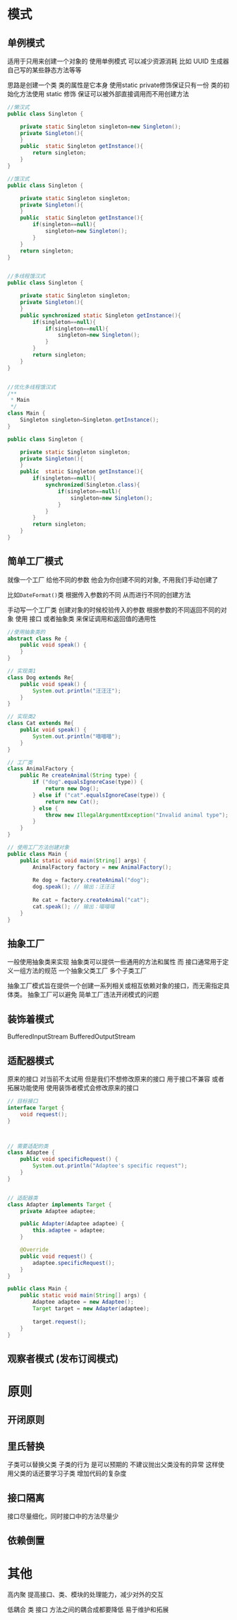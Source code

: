 # 模式

## 单例模式

适用于只用来创建一个对象的 使用单例模式 可以减少资源消耗
比如 UUID 生成器 自己写的某些静态方法等等 


思路是创建一个类 类的属性是它本身 使用static private修饰保证只有一份
类的初始化方法使用 static 修饰 保证可以被外部直接调用而不用创建方法


```java
//懒汉式
public class Singleton {

    private static Singleton singleton=new Singleton();
    private Singleton(){
    }
    public  static Singleton getInstance(){
        return singleton;
    }
}

//饿汉式
public class Singleton {

    private static Singleton singleton;
    private Singleton(){
    }
    public  static Singleton getInstance(){
        if(singleton==null){
            singleton=new Singleton();
        }
    }
    return singleton;
}


//多线程饿汉式
public class Singleton {

    private static Singleton singleton;
    private Singleton(){
    }
    public synchronized static Singleton getInstance(){
        if(singleton==null){
            if(singleton==null){
                singleton=new Singleton();
            }
        }
        return singleton;
    }
}


//优化多线程饿汉式
/**
 * Main
 */
class Main {
    Singleton singleton=Singleton.getInstance();
}

public class Singleton {

    private static Singleton singleton;
    private Singleton(){
    }
    public  static Singleton getInstance(){
        if(singleton==null){
            synchronized(Singleton.class){
                if(singleton==null){
                    singleton=new Singleton();
                }
            }
        }
        return singleton;
    }
}
```


## 简单工厂模式
就像一个工厂 给他不同的参数 他会为你创建不同的对象, 不用我们手动创建了

比如`DateFormat()`类 根据传入参数的不同 从而进行不同的创建方法

手动写一个工厂类 创建对象的时候校验传入的参数 根据参数的不同返回不同的对象
    使用 接口 或者抽象类 来保证调用和返回值的通用性


```java
//使用抽象类的
abstract class Re {
    public void speak() {
    }
}

// 实现类1
class Dog extends Re{
    public void speak() {
        System.out.println("汪汪汪");
    }
}

// 实现类2
class Cat extends Re{
    public void speak() {
        System.out.println("喵喵喵");
    }
}

// 工厂类
class AnimalFactory {
    public Re createAnimal(String type) {
        if ("dog".equalsIgnoreCase(type)) {
            return new Dog();
        } else if ("cat".equalsIgnoreCase(type)) {
            return new Cat();
        } else {
            throw new IllegalArgumentException("Invalid animal type");
        }
    }
}

// 使用工厂方法创建对象
public class Main {
    public static void main(String[] args) {
        AnimalFactory factory = new AnimalFactory();
        
        Re dog = factory.createAnimal("dog");
        dog.speak(); // 输出：汪汪汪
        
        Re cat = factory.createAnimal("cat");
        cat.speak(); // 输出：喵喵喵
    }
}


```






## 抽象工厂
一般使用抽象类来实现 抽象类可以提供一些通用的方法和属性 而 接口通常用于定义一组方法的规范
一个抽象父类工厂 多个子类工厂

抽象工厂模式旨在提供一个创建一系列相关或相互依赖对象的接口，而无需指定具体类。
抽象工厂可以避免 简单工厂违法开闭模式的问题



## 装饰着模式
BufferedInputStream
BufferedOutputStream





## 适配器模式
原来的接口 对当前不太试用 但是我们不想修改原来的接口
    用于接口不兼容 或者拓展功能使用
使用装饰者模式会修改原来的接口


```java
// 目标接口
interface Target {
    void request();
}



// 需要适配的类
class Adaptee {
    public void specificRequest() {
        System.out.println("Adaptee's specific request");
    }
}


// 适配器类
class Adapter implements Target {
    private Adaptee adaptee;

    public Adapter(Adaptee adaptee) {
        this.adaptee = adaptee;
    }

    @Override
    public void request() {
        adaptee.specificRequest();
    }
}

public class Main {
    public static void main(String[] args) {
        Adaptee adaptee = new Adaptee();
        Target target = new Adapter(adaptee);
        
        target.request();
    }
}

```


## 观察者模式 (发布订阅模式)




















# 原则

## 开闭原则

## 里氏替换
子类可以替换父类
子类的行为 是可以预期的
不建议抛出父类没有的异常 这样使用父类的话还要学习子类 增加代码的复杂度



## 接口隔离
接口尽量细化，同时接口中的方法尽量少



## 依赖倒置








# 其他
高内聚
提高接口、类、模块的处理能力，减少对外的交互

低耦合
类 接口 方法之间的耦合成都要降低 易于维护和拓展

